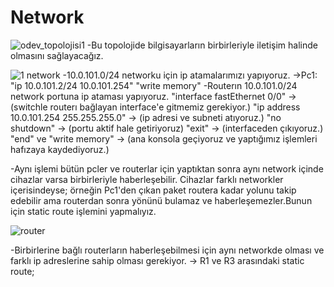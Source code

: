 # Network

![odev_topolojisi1](https://github.com/ggunayd/Network/assets/99563515/efdf29ba-2a4d-4293-b6b4-50c8ac4b049c)
-Bu topolojide bilgisayarların birbirleriyle iletişim halinde olmasını sağlayacağız.

![1 network](https://github.com/ggunayd/Network/assets/99563515/19471d9f-2ac6-433f-8f5f-97742f7e4628)
-10.0.101.0/24 networku için ip atamalarımızı yapıyoruz.
->Pc1:
  "ip 10.0.101.2/24 10.0.101.254"
  "write memory"
-Routerın 10.0.101.0/24 network portuna ip ataması yapıyoruz.
  "interface fastEthernet 0/0" -> (switchle routerı bağlayan interface'e gitmemiz gerekiyor.)
  "ip address 10.0.101.254 255.255.255.0" -> (ip adresi ve subneti atıyoruz.)
  "no shutdown" -> (portu aktif hale getiriyoruz)
  "exit" -> (interfaceden çıkıyoruz.)
  "end" ve "write memory" -> (ana konsola geçiyoruz ve yaptığımız işlemleri hafızaya kaydediyoruz.)  

  -Aynı işlemi bütün pcler ve routerlar için yaptıktan sonra aynı network içinde cihazlar varsa birbirleriyle haberleşebilir.
Cihazlar farklı networkler içerisindeyse; örneğin Pc1'den çıkan paket routera kadar yolunu takip edebilir ama routerdan sonra
yönünü bulamaz ve haberleşemezler.Bunun için static route işlemini yapmalıyız.

![router](https://github.com/ggunayd/Network/assets/99563515/12d6efe2-03ea-445b-905b-22471742dea3)

  -Birbirlerine bağlı routerların haberleşebilmesi için aynı networkde olması ve farklı ip adreslerine sahip olması gerekiyor.
-> R1 ve R3 arasındaki static route;
